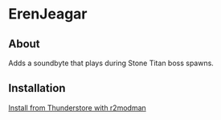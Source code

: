 # ErenJeagar

## About

Adds a soundbyte that plays during Stone Titan boss spawns.

## Installation

[Install from Thunderstore with r2modman](https://thunderstore.io/package/SDMichaud/ErenJeagar/)
